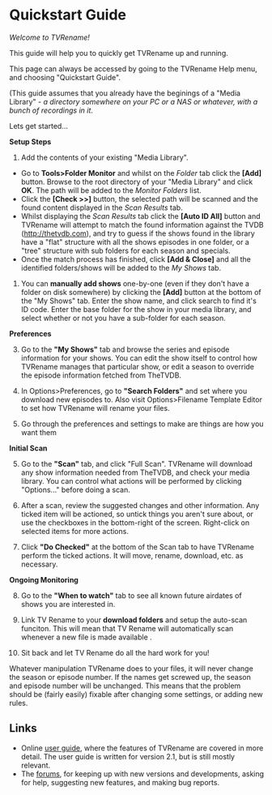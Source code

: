 # Quickstart Guide
*Welcome to TVRename!*

This guide will help you to quickly get TVRename up and running.

This page can always be accessed by going to the TVRename Help menu, and choosing "Quickstart Guide".

(This guide assumes that you already have the beginings of a "Media Library" - *a directory somewhere on your PC or a NAS or whatever, with a bunch of recordings in it*.

Lets get started...

**Setup Steps**
1. Add the contents of your existing "Media Library".
 * Go to **Tools>Folder Monitor** and whilst on the *Folder* tab click the **\[Add\]** button. Browse to the root directory of your "Media Library" and click **OK**. The path will be added to the *Monitor Folders* list.
 * Click the **\[Check >>\]** button, the selected path will be scanned and the found content displayed in the *Scan Results* tab.
 * Whilst displaying the *Scan Results* tab click the **\[Auto ID All\]** button and TVRename will attempt to match the found information against the TVDB (http://thetvdb.com), and try to guess if the shows found in the library have a "flat" structure with all the shows episodes in one folder, or a "tree" structure with sub folders for each season and specials.
 * Once the match process has finished, click **\[Add & Close\]** and all the identified folders/shows will be added to the *My Shows* tab.

1.  You can **manually add shows** one-by-one (even if they don't have a folder on disk somewhere) by clicking the **\[Add\]** button at the bottom of the "My Shows" tab. Enter the show name, and click search to find it's ID code. Enter the base folder for the show in your media library, and select whether or not you have a sub-folder for each season.

**Preferences**

3. Go to the **"My Shows"** tab and browse the series and episode information for your shows. You can edit the show itself to control how TVRename manages that particular show, or edit a season to override the episode information fetched from TheTVDB.

4. In Options>Preferences, go to **"Search Folders"** and set where you download new episodes to. Also visit Options>Filename Template Editor to set how TVRename will rename your files.

1. Go through the preferences and settings to make are things are how you want them

**Initial Scan**

5. Go to the **"Scan"** tab, and click "Full Scan". TVRename will download any show information needed from TheTVDB, and check your media library. You can control what actions will be performed by clicking "Options..." before doing a scan.

6. After a scan, review the suggested changes and other information. Any ticked item will be actioned, so untick things you aren't sure about, or use the checkboxes in the bottom-right of the screen. Right-click on selected items for more actions.

7. Click **"Do Checked"** at the bottom of the Scan tab to have TVRename perform the ticked actions. It will move, rename, download, etc. as necessary.

**Ongoing Monitoring**

8. Go to the **"When to watch"** tab to see all known future airdates of shows you are interested in.

9. Link TV Rename to your **download folders** and setup the auto-scan funciton. This will mean that TV Rename will automatically scan whenever a new file is made available .

4. Sit back and let TV Rename do all the hard work for you!

Whatever manipulation TVRename does to your files, it will never change the season or episode number. If the names get screwed up, the season and episode number will be unchanged. This means that the problem should be (fairly easily) fixable after changing some settings, or adding new rules.

## Links
* Online [user guide](userguide), where the features of TVRename are covered in more detail. The user guide is written for version 2.1, but is still mostly relevant.
* The [forums](https://groups.google.com/forum/#!forum/tvrename), for keeping up with new versions and developments, asking for help, suggesting new features, and making bug reports.
